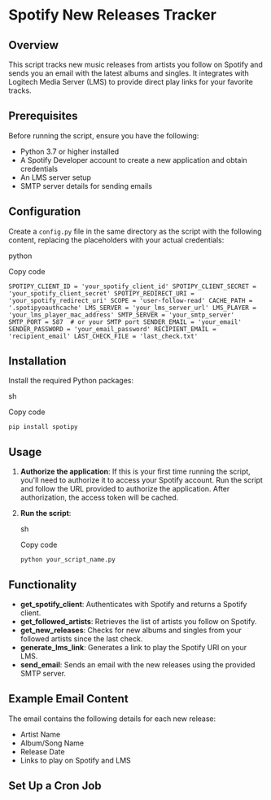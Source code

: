 # Spotify New Releases Tracker

## Overview

This script tracks new music releases from artists you follow on Spotify and sends you an email with the latest albums and singles. It integrates with Logitech Media Server (LMS) to provide direct play links for your favorite tracks.

## Prerequisites

Before running the script, ensure you have the following:

- Python 3.7 or higher installed
- A Spotify Developer account to create a new application and obtain credentials
- An LMS server setup
- SMTP server details for sending emails

## Configuration

Create a `config.py` file in the same directory as the script with the following content, replacing the placeholders with your actual credentials:

python

Copy code

`SPOTIPY_CLIENT_ID = 'your_spotify_client_id'
SPOTIPY_CLIENT_SECRET = 'your_spotify_client_secret'
SPOTIPY_REDIRECT_URI = 'your_spotify_redirect_uri'
SCOPE = 'user-follow-read'
CACHE_PATH = '.spotipyoauthcache'
LMS_SERVER = 'your_lms_server_url'
LMS_PLAYER = 'your_lms_player_mac_address'
SMTP_SERVER = 'your_smtp_server'
SMTP_PORT = 587  # or your SMTP port
SENDER_EMAIL = 'your_email'
SENDER_PASSWORD = 'your_email_password'
RECIPIENT_EMAIL = 'recipient_email'
LAST_CHECK_FILE = 'last_check.txt'`

## Installation

Install the required Python packages:

sh

Copy code

`pip install spotipy`

## Usage

1.  **Authorize the application**: If this is your first time running the script, you'll need to authorize it to access your Spotify account. Run the script and follow the URL provided to authorize the application. After authorization, the access token will be cached.

2.  **Run the script**:

    sh

    Copy code

    `python your_script_name.py`

## Functionality

- **get_spotify_client**: Authenticates with Spotify and returns a Spotify client.
- **get_followed_artists**: Retrieves the list of artists you follow on Spotify.
- **get_new_releases**: Checks for new albums and singles from your followed artists since the last check.
- **generate_lms_link**: Generates a link to play the Spotify URI on your LMS.
- **send_email**: Sends an email with the new releases using the provided SMTP server.

## Example Email Content

The email contains the following details for each new release:

- Artist Name
- Album/Song Name
- Release Date
- Links to play on Spotify and LMS

## Set Up a Cron Job
